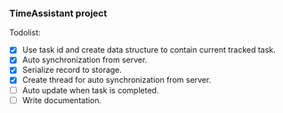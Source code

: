 ### TimeAssistant project

Todolist:
- [x] Use task id and create data structure to contain current tracked task.
- [x] Auto synchronization from server. 
- [x] Serialize record to storage.
- [x] Create thread for auto synchronization from server.
- [ ] Auto update when task is completed.
- [ ] Write documentation.